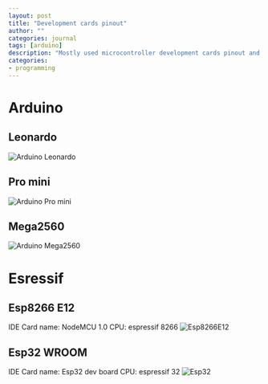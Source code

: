 ```yaml
---
layout: post
title: "Development cards pinout"
author: ""
categories: journal
tags: [arduino]
description: "Mostly used microcontroller development cards pinout and arduino ide parameters"
categories:
- programming
---
```

# Arduino
## Leonardo
![Arduino Leonardo](../assets/img/pinout_Arduino_leonardo.png)
## Pro mini
![Arduino Pro mini](../assets/img/pinout_Arduino_Pro_Mini.png)
## Mega2560
![Arduino Mega2560](../assets/img/pinout_Arduino-Mega2560.jpg)

# Esressif
## Esp8266 E12
IDE Card name: NodeMCU 1.0
CPU: espressif 8266
![Esp8266E12](../assets/img/pinout_esp8266_e12.png)
## Esp32 WROOM
IDE Card name: Esp32 dev board
CPU: espressif 32
![Esp32](../assets/img/pinout_esp32_wroom.jpg)

